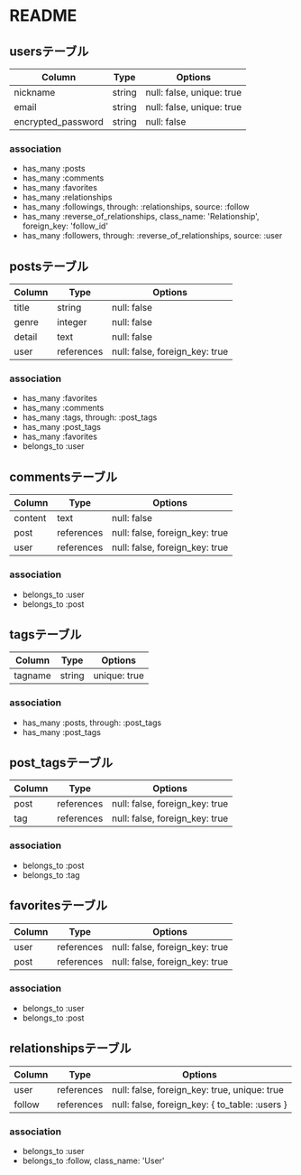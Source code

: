 # README

## usersテーブル
| Column             | Type   | Options                   |
| ------------------ | ------ | ------------------------- |
| nickname           | string | null: false, unique: true |
| email              | string | null: false, unique: true |
| encrypted_password | string | null: false               |

### association
- has_many :posts
- has_many :comments
- has_many :favorites
- has_many :relationships
- has_many :followings, through: :relationships, source: :follow
- has_many :reverse_of_relationships, class_name: 'Relationship', foreign_key: 'follow_id'
- has_many :followers, through: :reverse_of_relationships, source: :user




## postsテーブル
| Column             | Type       | Options                        |
| ------------------ | ---------- | ------------------------------ |
| title              | string     | null: false                    |
| genre              | integer    | null: false                    |
| detail             | text       | null: false                    |
| user               | references | null: false, foreign_key: true |

### association
- has_many   :favorites
- has_many   :comments
- has_many   :tags, through: :post_tags
- has_many   :post_tags
- has_many   :favorites
- belongs_to :user



## commentsテーブル
| Column             | Type       | Options                        |
| ------------------ | ---------- | ------------------------------ |
| content            | text       | null: false                    |
| post               | references | null: false, foreign_key: true |
| user               | references | null: false, foreign_key: true |

### association
- belongs_to :user
- belongs_to :post


## tagsテーブル
| Column             | Type       | Options                         |
| ------------------ | ---------- | ------------------------------- |
| tagname            | string     | unique: true                    |

### association
- has_many   :posts, through: :post_tags
- has_many   :post_tags

## post_tagsテーブル
| Column             | Type       | Options                         |
| ------------------ | ---------- | ------------------------------- |
| post               | references | null: false, foreign_key: true  |
| tag                | references | null: false, foreign_key: true  |

### association
- belongs_to :post
- belongs_to :tag



## favoritesテーブル
| Column             | Type       | Options                        |
| ------------------ | ---------- | ------------------------------ |
| user               | references | null: false, foreign_key: true |
| post               | references | null: false, foreign_key: true |

### association
- belongs_to :user
- belongs_to :post



## relationshipsテーブル
| Column             | Type          | Options                                        |
| ------------------ | ------------- | ---------------------------------------------- |
| user               | references    | null: false, foreign_key: true, unique: true   |
| follow             | references    | null: false, foreign_key: { to_table: :users } |

### association
- belongs_to :user
- belongs_to :follow, class_name: 'User'
